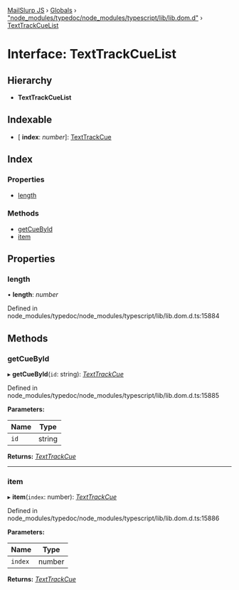[MailSlurp JS](../README.md) › [Globals](../globals.md) › ["node_modules/typedoc/node_modules/typescript/lib/lib.dom.d"](../modules/_node_modules_typedoc_node_modules_typescript_lib_lib_dom_d_.md) › [TextTrackCueList](_node_modules_typedoc_node_modules_typescript_lib_lib_dom_d_.texttrackcuelist.md)

# Interface: TextTrackCueList

## Hierarchy

* **TextTrackCueList**

## Indexable

* \[ **index**: *number*\]: [TextTrackCue](_node_modules_typedoc_node_modules_typescript_lib_lib_dom_d_.texttrackcue.md)

## Index

### Properties

* [length](_node_modules_typedoc_node_modules_typescript_lib_lib_dom_d_.texttrackcuelist.md#length)

### Methods

* [getCueById](_node_modules_typedoc_node_modules_typescript_lib_lib_dom_d_.texttrackcuelist.md#getcuebyid)
* [item](_node_modules_typedoc_node_modules_typescript_lib_lib_dom_d_.texttrackcuelist.md#item)

## Properties

###  length

• **length**: *number*

Defined in node_modules/typedoc/node_modules/typescript/lib/lib.dom.d.ts:15884

## Methods

###  getCueById

▸ **getCueById**(`id`: string): *[TextTrackCue](_node_modules_typedoc_node_modules_typescript_lib_lib_dom_d_.texttrackcue.md)*

Defined in node_modules/typedoc/node_modules/typescript/lib/lib.dom.d.ts:15885

**Parameters:**

Name | Type |
------ | ------ |
`id` | string |

**Returns:** *[TextTrackCue](_node_modules_typedoc_node_modules_typescript_lib_lib_dom_d_.texttrackcue.md)*

___

###  item

▸ **item**(`index`: number): *[TextTrackCue](_node_modules_typedoc_node_modules_typescript_lib_lib_dom_d_.texttrackcue.md)*

Defined in node_modules/typedoc/node_modules/typescript/lib/lib.dom.d.ts:15886

**Parameters:**

Name | Type |
------ | ------ |
`index` | number |

**Returns:** *[TextTrackCue](_node_modules_typedoc_node_modules_typescript_lib_lib_dom_d_.texttrackcue.md)*

